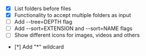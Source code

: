 -   [x] List folders before files
-   [x] Functionality to accept multiple folders as input
-   [ ] Add --tree=DEPTH flag
-   [ ] Add --sort=EXTENSION and --sort=NAME flags
-   [ ] Show different icons for images, videos and others
-   [*] Add "\*" wildcard
